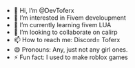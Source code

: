 - 👋 Hi, I’m @DevToferx
- 👀 I’m interested in Fivem develoupment
- 🌱 I’m currently learning fivem LUA
- 💞️ I’m looking to collaborate on calirp
- 📫 How to reach me: Discord= Toferx
- 😄 Pronouns: Any, just not any girl ones.
- ⚡ Fun fact: I used to make roblox games

<!---
DevToferx/DevToferx is a ✨ special ✨ repository because its `README.md` (this file) appears on your GitHub profile.
You can click the Preview link to take a look at your changes.
--->
